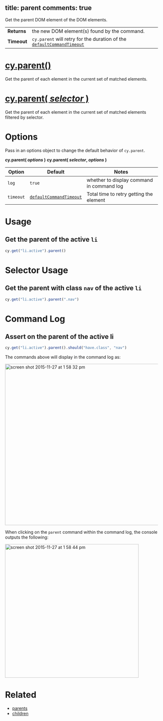 title: parent
comments: true
---

Get the parent DOM element of the DOM elements.

| | |
|--- | --- |
| **Returns** | the new DOM element(s) found by the command. |
| **Timeout** | `cy.parent` will retry for the duration of the [`defaultCommandTimeout`](https://on.cypress.io/guides/configuration#section-timeouts) |

# [cy.parent()](#section-usage)

Get the parent of each element in the current set of matched elements.

# [cy.parent( *selector* )](#section-selector-usage)

Get the parent of each element in the current set of matched elements filtered by selector.

# Options

Pass in an options object to change the default behavior of `cy.parent`.

**cy.parent( *options* )**
**cy.parent( *selector*, *options* )**

Option | Default | Notes
--- | --- | ---
`log` | `true` | whether to display command in command log
`timeout` | [`defaultCommandTimeout`](https://on.cypress.io/guides/configuration#section-timeouts) | Total time to retry getting the element

# Usage

## Get the parent of the active `li`

```javascript
cy.get("li.active").parent()
```

# Selector Usage

## Get the parent with class `nav` of the active `li`

```javascript
cy.get("li.active").parent(".nav")
```

# Command Log

## Assert on the parent of the active li

```javascript
cy.get("li.active").parent().should("have.class", "nav")
```

The commands above will display in the command log as:

<img width="531" alt="screen shot 2015-11-27 at 1 58 32 pm" src="https://cloud.githubusercontent.com/assets/1271364/11447127/0d9ab5a8-950f-11e5-90ae-c317dd83aa65.png">

When clicking on the `parent` command within the command log, the console outputs the following:

<img width="440" alt="screen shot 2015-11-27 at 1 58 44 pm" src="https://cloud.githubusercontent.com/assets/1271364/11447130/11b22c02-950f-11e5-9b82-cc3b2ff8548e.png">

# Related

- [parents](https://on.cypress.io/api/parents)
- [children](https://on.cypress.io/api/children)

